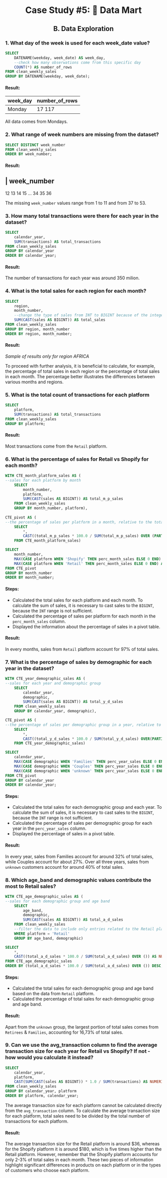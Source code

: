 # <p align="center"> Case Study #5: 🛒 Data Mart
 
## <p align="center"> B. Data Exploration


### 1. What day of the week is used for each week_date value?

```sql
SELECT 
	DATENAME(weekday, week_date) AS week_day,
	--check how many obserwations come from this specific day
	COUNT(*) AS number_of_rows
FROM clean_weekly_sales
GROUP BY DATENAME(weekday, week_date);
```

#### Result:

week_day | number_of_rows
-- | --
Monday | 17 117

All data comes from Mondays.

### 2. What range of week numbers are missing from the dataset?

```sql
SELECT DISTINCT week_number
FROM clean_weekly_sales
ORDER BY week_number;
```
#### Result:

 | week_number
--
12
13
14
15
...
34
35
36


The missing ``week_number`` values range from 1 to 11 and from 37 to 53.

### 3. How many total transactions were there for each year in the dataset?

```sql
SELECT
	calendar_year,
	SUM(transactions) AS total_transactions
FROM clean_weekly_sales
GROUP BY calendar_year
ORDER BY calendar_year;
```

#### Result:

The number of transactions for each year was around 350 milion.

### 4. What is the total sales for each region for each month?

```sql
SELECT 
	region,
	month_number,
	--change the type of sales from INT to BIGINT because of the integer range
	SUM(CAST(sales AS BIGINT)) AS total_sales
FROM clean_weekly_sales
GROUP BY region, month_number
ORDER BY region, month_number;
```

#### Result:
*Sample of results only for region AFRICA*

To proceed with further analysis, it is beneficial to calculate, for example, the percentage of total sales in each region or the percentage of total sales in each month. The percentage better illustrates the differences between various months and regions.

### 5. What is the total count of transactions for each platform

```sql
SELECT
	platform,
	SUM(transactions) AS total_transactions
FROM clean_weekly_sales
GROUP BY platform;
```

#### Result:

Most transactions come from the `Retail` platform. 


### 6. What is the percentage of sales for Retail vs Shopify for each month?

```sql
WITH CTE_month_platform_sales AS (
--sales for each platform by month
	SELECT
		month_number,
		platform,
		SUM(CAST(sales AS BIGINT)) AS total_m_p_sales
	FROM clean_weekly_sales
	GROUP BY month_number, platform),
	
CTE_pivot AS (
--the percentage of sales per platform in a month, relative to the total monthly sales
	SELECT 
		*,
		CAST((total_m_p_sales * 100.0 / SUM(total_m_p_sales) OVER (PARTITION BY month_number)) AS NUMERIC(5,2)) AS perc_month_sales
	FROM CTE_month_platform_sales)

SELECT 
	month_number,
	MAX(CASE platform WHEN 'Shopify' THEN perc_month_sales ELSE 0 END) AS shopify_perc_month_sales,
	MAX(CASE platform WHEN 'Retail' THEN perc_month_sales ELSE 0 END) AS retail_perc_month_sales
FROM CTE_pivot
GROUP BY month_number
ORDER BY month_number;
```

#### Steps:
- Calculated the total sales for each platform and each month. To calculate the sum of sales, it is necessary to cast sales to the `BIGINT`, because the `INT` range is not sufficient.
- Calculated the percentage of sales per platform for each month in the `perc_month_sales` column.
- Displayed the information about the percentage of sales in a pivot table.

#### Result:


In every months, sales from `Retail` platform account for 97% of total sales.

### 7. What is the percentage of sales by demographic for each year in the dataset?

```sql
WITH CTE_year_demographic_sales AS (
--sales for each year and demographic group
	SELECT 
		calendar_year,
		demographic,
		SUM(CAST(sales AS BIGINT)) AS total_y_d_sales
	FROM clean_weekly_sales
	GROUP BY calendar_year, demographic),

CTE_pivot AS (
--the percentage of sales per demographic group in a year, relative to the total yearly sales
	SELECT 
		*,
		CAST((total_y_d_sales * 100.0 / SUM(total_y_d_sales) OVER(PARTITION BY calendar_year)) AS NUMERIC(5,2)) AS perc_year_sales
	FROM CTE_year_demographic_sales)

SELECT 
	calendar_year,
	MAX(CASE demographic WHEN 'Families' THEN perc_year_sales ELSE 0 END) AS families_perc_sales,
	MAX(CASE demographic WHEN 'Couples' THEN perc_year_sales ELSE 0 END) AS couples_perc_sales,
	MAX(CASE demographic WHEN 'unknown' THEN perc_year_sales ELSE 0 END) AS unknown_perc_sales
FROM CTE_pivot
GROUP BY calendar_year
ORDER BY calendar_year;
```

#### Steps:
- Calculated the total sales for each demographic group and each year. To calculate the sum of sales, it is necessary to cast sales to the `BIGINT`, because the `INT` range is not sufficient.
- Calculated the percentage of sales per demographic group for each year in the `perc_year_sales` column.
- Displayed the percentage of sales in a pivot table.

#### Result:

In every year, sales from Families account for around 32% of total sales, while Couples account for about 27%. Over all three years, sales from `unknown` customers account for around 40% of total sales.

### 8. Which age_band and demographic values contribute the most to Retail sales?

```sql
WITH CTE_age_demographic_sales AS (
--sales for each demographic group and age band
	SELECT 
		age_band,
		demographic,
		SUM(CAST(sales AS BIGINT)) AS total_a_d_sales
	FROM clean_weekly_sales
	--filter the data to include only entries related to the Retail platform
	WHERE platform = 'Retail'
	GROUP BY age_band, demographic)

SELECT 
	*,
	CAST((total_a_d_sales * 100.0 / SUM(total_a_d_sales) OVER ()) AS NUMERIC(5,2)) AS perc_sales
FROM CTE_age_demographic_sales
ORDER BY (total_a_d_sales * 100.0 / SUM(total_a_d_sales) OVER ()) DESC;
```

#### Steps:
- Calculated the total sales for each demographic group and age band based on the data from `Retail` platform. 
- Calculated the percentage of total sales for each demographic group and age band.

#### Result:


Apart from the `unknown` group, the largest portion of total sales comes from `Retirees` & `Families`, accounting for 16,73% of total sales. 

### 9. Can we use the avg_transaction column to find the average transaction size for each year for Retail vs Shopify? If not - how would you calculate it instead?

```sql
SELECT 
	calendar_year,
	platform,
	CAST(SUM(CAST(sales AS BIGINT)) * 1.0 / SUM(transactions) AS NUMERIC(6,2)) AS avg_transaction
FROM clean_weekly_sales
GROUP BY calendar_year, platform
ORDER BY platform, calendar_year;
```

The average transaction size for each platform cannot be calculated directly from the `avg_transaction` column. To calculate the average transaction size for each platform, total sales need to be divided by the total number of transactions for each platform. 

#### Result:

The average transaction size for the Retail platform is around $36, whereas for the Shopify platform it is around $180, which is five times higher than the Retail platform. However, remember that the Shopify platform accounts for only 2-3% of total sales in each month. These two pieces of information highlight significant differences in products on each platform or in the types of customers who choose each platform.